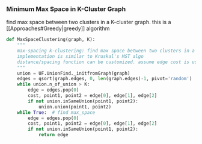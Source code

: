 ### Minimum Max Space in K-Cluster Graph
find max space between two clusters in a K-cluster graph. this is a [[Approaches#Greedy|greedy]] algorithm

```python
def MaxSpaceClustering(graph, K):
	"""
	max-spacing k-clustering: find max space between two clusters in a K-cluster graph
	implementation is similar to Kruskal's MST algo
	distance/spacing function can be customized. assume edge cost is used
	"""
	union = UF.UnionFind._initfromGraph(graph)
	edges = qsort(graph.edges, 0, len(graph.edges)-1, pivot='random')
	while union.n_of_union > K:
		edge = edges.pop(0)
		cost, point1, point2 = edge[0], edge[1], edge[2]
		if not union.inSameUnion(point1, point2):
			union.union(point1, point2)
	while True:  # find max_space
		edge = edges.pop(0)
		cost, point1, point2 = edge[0], edge[1], edge[2]
		if not union.inSameUnion(point1, point2):
			return edge
```

